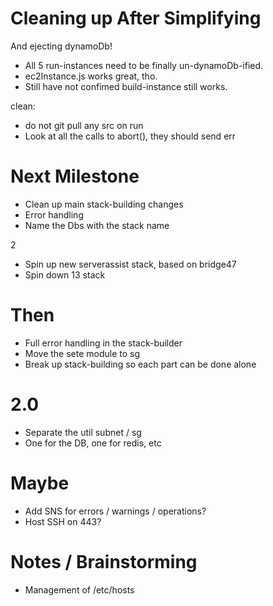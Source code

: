 
Cleaning up After Simplifying
=============================

And ejecting dynamoDb!

* All 5 run-instances need to be finally un-dynamoDb-ified.
* ec2Instance.js works great, tho.
* Still have not confimed build-instance still works.


clean:

* do not git pull any src on run
* Look at all the calls to abort(), they should send err

Next Milestone
==============

* Clean up main stack-building changes
* Error handling
* Name the Dbs with the stack name

2

* Spin up new serverassist stack, based on bridge47
* Spin down 13 stack

Then
====

* Full error handling in the stack-builder
* Move the sete module to sg
* Break up stack-building so each part can be done alone

2.0
===

* Separate the util subnet / sg
 * One for the DB, one for redis, etc

Maybe
=====

* Add SNS for errors / warnings / operations?
* Host SSH on 443?

Notes / Brainstorming
=====================

* Management of /etc/hosts

